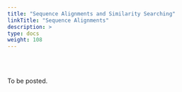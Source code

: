 ```yaml
---
title: "Sequence Alignments and Similarity Searching"
linkTitle: "Sequence Alignments"
description: >
type: docs
weight: 108
---
```


<br></br>

To be posted.







